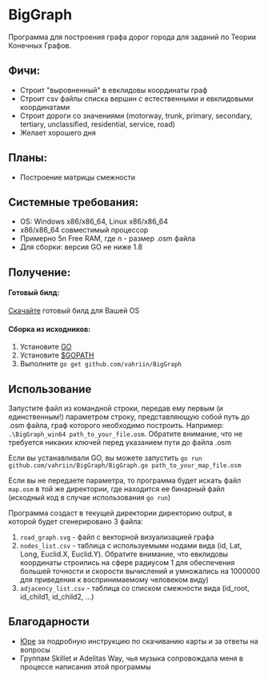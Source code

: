 # BigGraph

Программа для построения графа дорог города для заданий по Теории Конечных Графов.

## Фичи:

* Строит "выровненный" в евклидовы координаты граф
* Строит csv файлы списка вершин с естественными и евклидовыми координатами 
* Строит дороги со значениями (motorway, trunk, primary, secondary, tertiary, unclassified, residential, service, road)
* Желает хорошего дня

## Планы:

* Построение матрицы смежности

## Системные требования:

* OS: Windows x86/x86_64, Linux x86/x86_64
* x86/x86_64 совместимый процессор
* Примерно 5n Free RAM, где n - размер .osm файла
* Для сборки: версия GO не ниже 1.8

## Получение: 

#### Готовый билд: 

[Скачайте](https://drive.google.com/open?id=1mj60r5H1jAh25e9lxNeFRJisTr0LsyVW) готовый билд для Вашей OS

#### Сборка из исходников:

1. Установите [GO](https://golang.org/dl/)
1. Установите [$GOPATH](https://github.com/golang/go/wiki/SettingGOPATH)
1. Выполните ```go get github.com/vahriin/BigGraph```

## Использование

Запустите файл из командной строки, передав ему первым (и единственным!) параметром строку, представляющую собой путь до .osm файла, граф которого необходимо построить. Например: ```.\BigGraph_win64 path_to_your_file.osm```. Обратите внимание, что не требуется никаких ключей перед указанием пути до файла .osm

Если вы устанавливали GO, вы можете запустить ```go run github.com/vahriin/BigGraph/BigGraph.go path_to_your_map_file.osm```

Если вы не передаете параметра, то программа будет искать файл ```map.osm``` в той же директории, где находится ее бинарный файл (исходный код в случае использования ```go run```)

Программа создаст в текущей директории директорию output, в которой будет сгенерировано 3 файла: 
1. ```road_graph.svg``` - файл с векторной визуализацией графа
1. ```nodes_list.csv``` - таблица с используемыми нодами вида (id, Lat, Long, Euclid.X, Euclid.Y). Обратите внимание, что евклидовы координаты строились на сфере радиусом 1 для обеспечения большей точности и скорости вычислений и умножались на 1000000 для приведения к воспринимаемому человеком виду)
1. ```adjacency_list.csv``` - таблица со списком смежности вида (id_root, id_child1, id_child2, ...)

## Благодарности

* [Юре](https://github.com/bruce-willis) за подробную инструкцию по скачиванию карты и за ответы на вопросы
* Группам Skillet и Adelitas Way, чья музыка сопровождала меня в процессе написания этой программы
